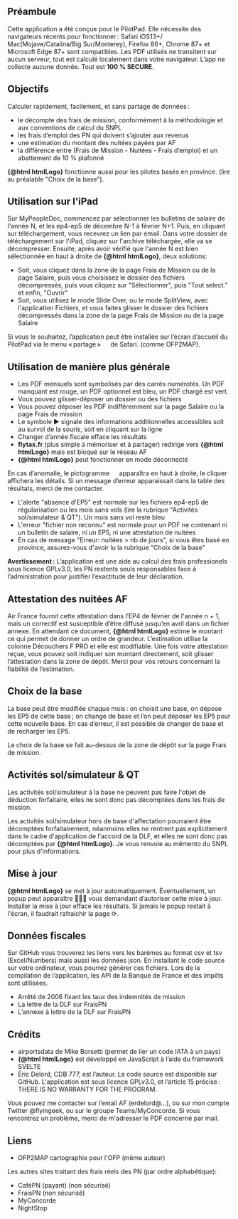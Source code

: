 <script>
    import Link from '../components/Link.svelte';
    import { htmlLogo } from '../components/utils';
    const ofp2map = 'https://flyingeek.github.io/lido-online/index.html' + ((navigator.standalone === true) ? '#/install': '');
</script>

## Préambule

Cette application a été conçue pour le PilotPad. Elle nécessite des navigateurs récents pour fonctionner&#8239;: Safari iOS13+/ Mac(Mojave/Catalina/Big Sur/Monterey), Firefox 86+, Chrome 87+ et Microsoft Edge 87+ sont compatibles.
Les PDF utilisés ne transitent sur aucun serveur, tout est calculé localement dans votre navigateur. L’app ne collecte aucune donnée. Tout est __100 % SECURE__.

## Objectifs

Calculer rapidement, facilement, et sans partage de données&#8239;:

- le décompte des frais de mission, conformément à la méthodologie et aux conventions de calcul du SNPL
- les frais d’emploi des PN qui doivent s’ajouter aux revenus
- une estimation du montant des nuitées payées par AF
- la différence entre (Frais de Mission - Nuitées - Frais d’emploi) et un abattement de 10 % plafonné

__{@html htmlLogo}__ fonctionne aussi pour les pilotes basés en province. (lire au préalable "Choix de la base").

## Utilisation sur l'iPad

Sur MyPeopleDoc, commencez par sélectionner les bulletins de salaire de l'année N, et les ep4-ep5 de décembre N-1 à février N+1. Puis, en cliquant sur téléchargement, vous recevrez un lien par email. Dans votre dossier de téléchargement sur l'iPad, cliquez sur l'archive téléchargée, elle va se décompresser. Ensuite, après avoir vérifié que l'année N est bien sélectionnée en haut à droite de  __{@html htmlLogo}__, deux solutions:

- Soit, vous cliquez dans la zone de la page Frais de Mission ou de la page Salaire, puis vous choisissez le dossier des fichiers décompressés, puis vous cliquez sur "Sélectionner", puis "Tout select." et enfin, "Ouvrir"
- Soit, vous utilisez le mode Slide Over, ou le mode SplitView, avec l'application Fichiers, et vous faites glisser le dossier des fichiers décompressés dans la zone de la page Frais de Mission ou de la page Salaire

Si vous le souhaitez, l’application peut être installée sur l’écran d’accueil du PilotPad via le menu «&#8239;partage&#8239;» <svg style="width: 1em; display: inline-block; height: 1em; vertical-align: bottom;"><use xlink:href="#share"/></svg> de Safari. (comme OFP2MAP).

## Utilisation de manière plus générale

- Les PDF mensuels sont symbolisés par des carrés numérotés. Un PDF manquant est rouge, un PDF optionnel est bleu, un PDF chargé est vert.
- Vous pouvez glisser-déposer un dossier ou des fichiers
- Vous pouvez déposer les PDF indifféremment sur la page Salaire ou la page Frais de mission
- Le symbole ▶ signale des informations additionnelles accessibles soit au survol de la souris, soit en cliquant sur la ligne
- Changer d’année fiscale efface les résultats
- __flytax.fr__ (plus simple à mémoriser et à partager) redirige vers __{@html htmlLogo}__ mais est bloqué sur le réseau AF
- __{@html htmlLogo}__ peut fonctionner en mode déconnecté

En cas d’anomalie, le pictogramme <svg style="width: 1em; display: inline-block; height: 1em; vertical-align: text-top; fill:red"><use xlink:href="#alert"/></svg> apparaîtra en haut à droite, le cliquer affichera les détails. Si un message d’erreur apparaissait dans la table des résultats, merci de me contacter.

- L'alerte "absence d'EP5" est normale sur les fichiers ep4-ep5 de régularisation ou les mois sans vols (lire la rubrique "Activités sol/simulateur & QT"). Un mois sans vol reste bleu
- L'erreur "fichier non reconnu" est normale pour un PDF ne contenant ni un bulletin de salaire, ni un EP5, ni une attestation de nuitées
- En cas de message "Erreur: nuitées > nb de jours", si vous êtes basé en province, assurez-vous d'avoir lu la rubrique "Choix de la base"

__Avertissement&#8239;:__ L’application est une aide au calcul des frais professionels sous licence GPLv3.0, les PN restents seuls responsables face à l’administration pour justifier l’exactitude de leur déclaration.

## Attestation des nuitées AF

Air France fournit cette attestation dans l’EP4 de février de l'année n + 1, mais un correctif est susceptible d’être diffusé jusqu’en avril dans un fichier annexe. En attendant ce document, __{@html htmlLogo}__ estime le montant ce qui permet de donner un ordre de grandeur. L’estimation utilise la colonne Découchers F PRO et elle est modifiable. Une fois votre attestation reçue, vous pouvez soit indiquer son montant directement, soit glisser l’attestation dans la zone de dépôt. Merci pour vos retours concernant la fiabilité de l’estimation.

## Choix de la base

La base peut être modifiée chaque mois&#8239;: on choisit une base, on dépose les EP5 de cette base&#8239;;
on change de base et l’on peut déposer les EP5 pour cette nouvelle base. En cas d’erreur, il est possible de changer de base et de recharger les EP5.

Le choix de la base se fait au-dessus de la zone de dépôt sur la page Frais de mission.

## Activités sol/simulateur & QT

Les activités sol/simulateur à la base ne peuvent pas faire l'objet de déduction forfaitaire, elles ne sont donc pas décomptées dans les frais de mission.

Les activités sol/simulateur hors de base d'affectation pourraient être décomptées forfaitairement, néanmoins elles ne rentrent pas explicitement dans le cadre d'application de l'accord de la DLF, et elles ne sont donc pas décomptées par __{@html htmlLogo}__. Je vous renvoie au mémento du SNPL pour plus d'informations.

## Mise à jour

__{@html htmlLogo}__ se met à jour automatiquement. Éventuellement, un popup peut
apparaître 👨🏻‍✈️ vous demandant d’autoriser cette mise à jour. Installer la mise à jour efface les résultats.
Si jamais le popup restait à l'écran, il faudrait rafraichir la page ⟳.

## Données fiscales

Sur <Link href="https://github.com/flyingeek/flytax#donn%C3%A9es-fiscales">GitHub</Link> vous trouverez les liens vers les barèmes au format csv et tsv (Excel/Numbers) mais aussi
les données json. En installant le code source sur votre ordinateur, vous pourrez générer ces fichiers. Lors
de la compilation de l’application, les API de la Banque de France et des impôts sont utilisées.

- <Link href="https://www.legifrance.gouv.fr/loda/id/LEGIARTI000042212803">Arrêté de 2006 fixant les taux des indemnités de mission</Link>
- <Link href="http://www.fraispn.com/dlf.html" rel="noopener">La lettre de la DLF sur FraisPN</Link>
- <Link href="http://www.fraispn.com/dlfannexe.html" rel="noopener">L’annexe à lettre de la DLF sur FraisPN</Link>

## Crédits

- <Link href="https://github.com/mborsetti/airportsdata">airportsdata</Link> de Mike Borsetti (permet de lier un code IATA à un pays)
- __{@html htmlLogo}__ est développé en JavaScript à l’aide du framework SVELTE
- Éric Delord, CDB 777, est l’auteur. Le code source est disponible sur <Link href="https://github.com/flyingeek/flytax">GitHub</Link>. L'application est sous <Link href="https://raw.githubusercontent.com/flyingeek/flytax/main/LICENSE.md">licence GPLv3.0</Link>, et l’article 15 précise&#8239;: THERE IS NO WARRANTY FOR THE PROGRAM.

Vous pouvez me contacter sur l’email AF (erdelord@…), ou sur mon compte Twitter @flyingeek, ou sur le groupe Teams/MyConcorde. Si vous rencontrez un problème, merci de m'adresser le PDF concerné par mail.

## Liens

- <Link href="{ofp2map}" rel="noopener">OFP2MAP</Link> cartographie pour l'OFP (même auteur)

Les autres sites traitant des frais réels des PN (par ordre alphabétique):

- <Link href="http://www.cafepn.com" rel="noopener">CaféPN</Link> (payant) (non sécurisé)
- <Link href="http://www.fraispn.com/index.html" rel="noopener">FraisPN</Link> (non sécurisé)
- <Link href="https://myconcorde.fr/" rel="noopener">MyConcorde</Link>
- <Link href="https://nightstop.top/" rel="noopener">NightStop</Link>
